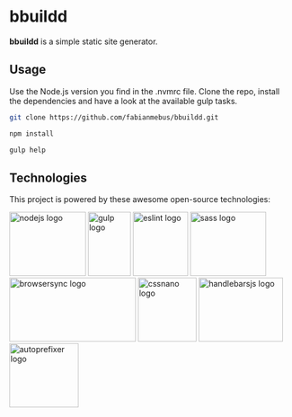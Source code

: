 # bbuildd

**bbuildd** is a simple static site generator.

## Usage

Use the Node.js version you find in the .nvmrc file.
Clone the repo, install the dependencies and have a look at the available gulp tasks.
```bash
git clone https://github.com/fabianmebus/bbuildd.git
```
```bash
npm install
```
```bash
gulp help
```

## Technologies

This project is powered by these awesome open-source technologies:

[<img src="https://fabianmebus.github.io/bbuildd/doc/images/node.svg" 
alt="nodejs logo" width="136" height="114">](https://nodejs.org)
[<img src="https://fabianmebus.github.io/bbuildd/doc/images/gulp.svg" 
alt="gulp logo" width="76" height="114">](http://gulpjs.com)
[<img src="https://fabianmebus.github.io/bbuildd/doc/images/esl.svg" 
alt="eslint logo" width="98" height="114">](http://eslint.org)
[<img src="https://fabianmebus.github.io/bbuildd/doc/images/sass.svg" 
alt="sass logo" width="135" height="114">](http://sass-lang.com)
[<img src="https://fabianmebus.github.io/bbuildd/doc/images/bs.svg" 
alt="browsersync logo" width="225" height="114">](https://www.browsersync.io)
[<img src="https://fabianmebus.github.io/bbuildd/doc/images/cn.svg" 
alt="cssnano logo" width="104" height="114">](http://cssnano.co)
[<img src="https://fabianmebus.github.io/bbuildd/doc/images/hb.svg" 
alt="handlebarsjs logo" width="150" height="114">](http://handlebarsjs.com)
[<img src="https://fabianmebus.github.io/bbuildd/doc/images/ap.svg" 
alt="autoprefixer logo" width="123" height="114">](https://github.com/postcss/autoprefixer)


